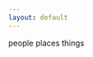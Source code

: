```yaml
---
layout: default
---
```

<link rel="stylesheet" type="text/css" href="{{ '/static/css/article-list.css' | prepend: site.baseurl | prepend: site.url}}" />

people places things
